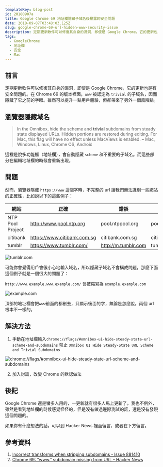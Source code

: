 ```yaml
---
templateKey: blog-post
id: 20180907a
title: Google Chrome 69 地址欄隱藏子域名後暴露的安全問題
date: 2018-09-07T03:48:03.125Z
slug: google-chrome-69-url-hidden-www-security-issue
description: 定期更新軟件可以修復其自身的漏洞，即使是 Google Chrome，它的更新也是有安全問題的。在 Chrome 69 的版本裡面，`www` 被認定為 `trivial` 的子域名，因而隱藏了它之前的字眼。雖然可以提升一點用戶體驗，但卻帶來了另外一個風險點。
tags:
  - GoogleChrome
  - 地址欄
  - 安全
  - Mac
---
```


## 前言

定期更新軟件可以修復其自身的漏洞，即使是 Google Chrome，它的更新也是有安全問題的。在 Chrome 69 的版本裡面，`www` 被認定為 `trivial` 的子域名，因而隱藏了它之前的字眼。雖然可以提升一點用戶體驗，但卻帶來了另外一個風險點。

## 瀏覽器隱藏域名

> In the Omnibox, hide the scheme and **trivial** subdomains from steady state displayed URLs. Hidden portions are restored during editing. For Mac, this flag will have no effect unless MacViews is enabled. – Mac, Windows, Linux, Chrome OS, Android

這裡是說多功能框（地址欄），會自動隱藏 `scheme` 和不重要的子域名。而這些部分在編輯地址欄的時候會重新出現。

## 問題

然而，瀏覽器隱藏 `https://www` 這個字時，不完整的 url 讓我們無法識別一些網站的正確性，比如說以下的這些例子：

| 網站             | 正確                        | 錯誤                | 顯示             |
| ---------------- | --------------------------- | ------------------- | ---------------- |
| NTP Pool Project | http://www.pool.ntp.org     | pool.ntppool.org    | pool.ntppool.org |
| citibank         | https://www.citibank.com.sg | citibank.com.sg     | citibank.com.sg  |
| tumblr           | https://www.tumblr.com/     | http://m.tumblr.com | tumblr.com       |

![tumblr.com](https://i.imgur.com/qNfNkxV.jpg)

可能你會覺得用戶會很小心地輸入域名，所以隱藏子域名不會構成問題，那麼下面這個例子就是一個很大的問題了：

`http://www.example.www.example.com/` 會被縮寫為 `example.example.com`

![example.com](https://i.imgur.com/xIc1KVo.jpg)

頂部的地址欄會把`www`前面的都刪去，只顯示後面的字，無論是怎麼說，兩個 url 根本不一樣的。

## 解決方法

1. 手動在地址欄輸入`chrome://flags/#omnibox-ui-hide-steady-state-url-scheme-and-subdomains` 禁止 `Omnibox UI Hide Steady-State URL Scheme and Trivial Subdomains`

![chrome://flags/#omnibox-ui-hide-steady-state-url-scheme-and-subdomains](https://i.imgur.com/TrZNfdQ.jpg)

2. 加入討論，改變 Chrome 的默認做法

## 後記

Google Chrome 還是蠻多人用的，一更新就有很多人馬上更新了。我也不例外，雖然是看到地址欄的時候感覺怪怪的，但是沒有做過邊際測試的話，還是沒有發現這個問題的。

如果你有什麼想法的話，可以到 Hacker News 裡面留言，或者在下方留言。

## 參考資料

1. [Incorrect transforms when stripping subdomains - Issue 881410](https://bugs.chromium.org/p/chromium/issues/detail?id=881410)
2. [Chrome 69: “www.” subdomain missing from URL - Hacker News](https://news.ycombinator.com/item?id=17927972)
